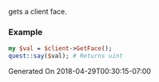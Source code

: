 gets a client face.
### Example

```perl
my $val = $client->GetFace();
quest::say($val); # Returns uint
```


Generated On 2018-04-29T00:30:15-07:00